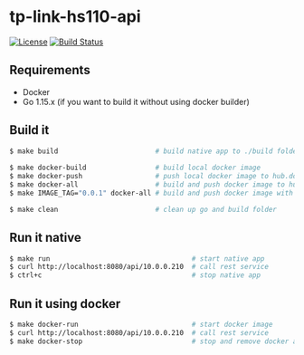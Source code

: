 # tp-link-hs110-api

[![License](https://img.shields.io/badge/License-Apache%202.0-blue.svg)](https://opensource.org/licenses/Apache-2.0)
[![Build Status](https://travis-ci.com/larmic/tp-link-hs110-api.svg?branch=master)](https://travis-ci.com/larmic/tp-link-hs110-api)

## Requirements

* Docker 
* Go 1.15.x (if you want to build it without using docker builder)

## Build it

```sh 
$ make build                        # build native app to ./build folder
            
$ make docker-build                 # build local docker image
$ make docker-push                  # push local docker image to hub.docker.com
$ make docker-all                   # build and push docker image to hub.docker.com
$ make IMAGE_TAG="0.0.1" docker-all # build and push docker image with specific version

$ make clean                        # clean up go and build folder
```

## Run it native

```sh 
$ make run                                   # start native app 
$ curl http://localhost:8080/api/10.0.0.210  # call rest service
$ ctrl+c                                     # stop native app
```

## Run it using docker

```sh 
$ make docker-run                            # start docker image 
$ curl http://localhost:8080/api/10.0.0.210  # call rest service
$ make docker-stop                           # stop and remove docker app
```
